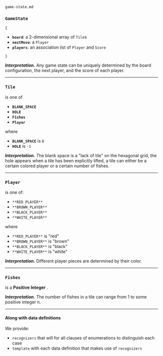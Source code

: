 `game-state.md`

### `GameState `
```{```

- **`board`**: a 2-dimensional array of `Tile`s
- **`nextMove`**: a `Player`
- **`players`**: an association list of `Player` and `Score`

```}```

**_Interpretation._** Any game state can be uniquely determined by the board configuration, the next player, and the score of each player.

---
### `Tile`
is one of
- **`BLANK_SPACE`**
- **`HOLE`**
- **`Fishes`**
- **`Player`**

where

- **`BLANK_SPACE`** is `0`
- **`HOLE`** is `-1`

**_Interpretation._** The blank space is a "lack of tile" on the hexagonal grid,
the hole appears when a tile has been explicitly lifted, a tile can either be a 
certain colored player or a certain number of fishes. 

---
### `Player`
is one of:

- `**RED_PLAYER**`
- `**BROWN_PLAYER**`
- `**BLACK_PLAYER**`
- `**WHITE_PLAYER**`

where 

- `**RED_PLAYER**` is "red"
- `**BROWN_PLAYER**` is "brown"
- `**BLACK_PLAYER**` is "black"
- `**WHITE_PLAYER**` is "white"

**_Interpretation._** Different player pieces are determined by their color.

---
### `Fishes`
is a **Positive Integer** .

**_Interpretation._** The number of fishes in a tile can range from 1 to some  positive integer n.

---
#### **Along with data definitions**
We provide:
- `recognizers` that will for all clauses of enumerations to distinguish each case
- `template` with each data definition that makes use of `recognizers`
